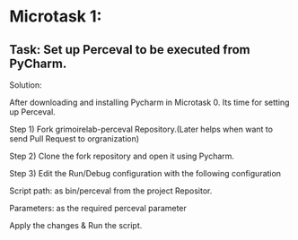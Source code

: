 # Microtask 1:

## Task: Set up Perceval to be executed from PyCharm.

Solution:

After downloading and installing Pycharm in Microtask 0. Its time for setting up Perceval.

Step 1) Fork grimoirelab-perceval Repository.(Later helps when want to send Pull Request to orgranization) 

Step 2) Clone the fork repository and open it using Pycharm.

Step 3) Edit the Run/Debug configuration with the following configuration

Script path: as bin/perceval from the project Repositor.

Parameters: as the required perceval parameter

Apply the changes & Run the script.
